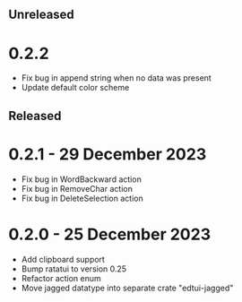 Unreleased
--------

0.2.2
===================
- Fix bug in append string when no data was present
- Update default color scheme

Released
--------

0.2.1 - 29 December 2023
===================

- Fix bug in WordBackward action
- Fix bug in RemoveChar action
- Fix bug in DeleteSelection action
 
0.2.0 - 25 December 2023
===================

- Add clipboard support
- Bump ratatui to version 0.25
- Refactor action enum
- Move jagged datatype into separate crate "edtui-jagged"
